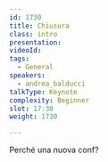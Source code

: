 ```yaml
---
id: 1730
title: Chiusura
class: intro
presentation:
videoId:
tags:
  - General
speakers:
  - andrea_balducci
talkType: Keynote
complexity: Beginner
slot: 17:30
weight: 1730

---
```


Perché una nuova conf?
